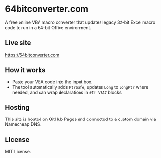 # 64bitconverter.com
A free online VBA macro converter that updates legacy 32-bit Excel macro code to run in a 64-bit Office environment.

## Live site
https://64bitconverter.com

## How it works
- Paste your VBA code into the input box.
- The tool automatically adds `PtrSafe`, updates `Long` to `LongPtr` where needed, and can wrap declarations in `#If VBA7` blocks.

## Hosting
This site is hosted on GitHub Pages and connected to a custom domain via Namecheap DNS.

## License
MIT License.
